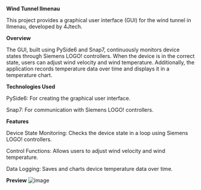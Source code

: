 **Wind Tunnel Ilmenau**

This project provides a graphical user interface (GUI) for the wind tunnel in Ilmenau, developed by 4Jtech.

**Overview**

The GUI, built using PySide6 and Snap7, continuously monitors device states through Siemens LOGO! controllers. When the device is in the correct state, users can adjust wind velocity and wind temperature. Additionally, the application records temperature data over time and displays it in a temperature chart.

**Technologies Used**

PySide6: For creating the graphical user interface.

Snap7: For communication with Siemens LOGO! controllers.

**Features**

Device State Monitoring: Checks the device state in a loop using Siemens LOGO! controllers.

Control Functions: Allows users to adjust wind velocity and wind temperature.

Data Logging: Saves and charts device temperature data over time.

**Preview**
![image](https://github.com/user-attachments/assets/f168b56b-0dd8-4318-a84f-e7d0c272f4c0)
